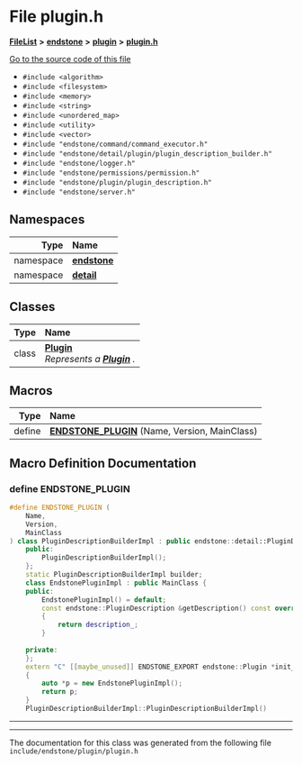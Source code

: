 

# File plugin.h



[**FileList**](files.md) **>** [**endstone**](dir_6cf277b678674f97c7a2b6b3b2447b33.md) **>** [**plugin**](dir_53ee43673b2467e53c4cb8c30a2e7d89.md) **>** [**plugin.h**](plugin_8h.md)

[Go to the source code of this file](plugin_8h_source.md)



* `#include <algorithm>`
* `#include <filesystem>`
* `#include <memory>`
* `#include <string>`
* `#include <unordered_map>`
* `#include <utility>`
* `#include <vector>`
* `#include "endstone/command/command_executor.h"`
* `#include "endstone/detail/plugin/plugin_description_builder.h"`
* `#include "endstone/logger.h"`
* `#include "endstone/permissions/permission.h"`
* `#include "endstone/plugin/plugin_description.h"`
* `#include "endstone/server.h"`













## Namespaces

| Type | Name |
| ---: | :--- |
| namespace | [**endstone**](namespaceendstone.md) <br> |
| namespace | [**detail**](namespaceendstone_1_1detail.md) <br> |


## Classes

| Type | Name |
| ---: | :--- |
| class | [**Plugin**](classendstone_1_1Plugin.md) <br>_Represents a_ [_**Plugin**_](classendstone_1_1Plugin.md) _._ |

















































## Macros

| Type | Name |
| ---: | :--- |
| define  | [**ENDSTONE\_PLUGIN**](plugin_8h.md#define-endstone_plugin) (Name, Version, MainClass) <br> |

## Macro Definition Documentation





### define ENDSTONE\_PLUGIN 

```C++
#define ENDSTONE_PLUGIN (
    Name,
    Version,
    MainClass
) class PluginDescriptionBuilderImpl : public endstone::detail::PluginDescriptionBuilder { \
    public:                                                                                  \
        PluginDescriptionBuilderImpl();                                                      \
    };                                                                                       \
    static PluginDescriptionBuilderImpl builder;                                             \
    class EndstonePluginImpl : public MainClass {                                            \
    public:                                                                                  \
        EndstonePluginImpl() = default;                                                      \
        const endstone::PluginDescription &getDescription() const override                   \
        {                                                                                    \
            return description_;                                                             \
        }                                                                                    \
                                                                                             \
    private:                                                                                 \ endstone::PluginDescription description_ = builder.build(Name, Version);             \
    };                                                                                       \
    extern "C" [[maybe_unused]] ENDSTONE_EXPORT endstone::Plugin *init_endstone_plugin()     \
    {                                                                                        \
        auto *p = new EndstonePluginImpl();                                                  \
        return p;                                                                            \
    }                                                                                        \
    PluginDescriptionBuilderImpl::PluginDescriptionBuilderImpl()
```




<hr>

------------------------------
The documentation for this class was generated from the following file `include/endstone/plugin/plugin.h`

